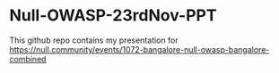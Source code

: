 # Null-OWASP-23rdNov-PPT
This github repo contains my presentation for https://null.community/events/1072-bangalore-null-owasp-bangalore-combined
